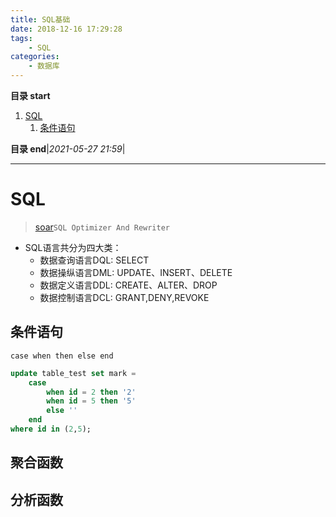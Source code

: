 ```yaml
---
title: SQL基础
date: 2018-12-16 17:29:28
tags: 
    - SQL
categories: 
    - 数据库
---
```


**目录 start**

1. [SQL](#sql)
    1. [条件语句](#条件语句)

**目录 end**|_2021-05-27 21:59_|
****************************************
# SQL
> [soar](https://github.com/XiaoMi/soar)`SQL Optimizer And Rewriter `

- SQL语言共分为四大类：
    - 数据查询语言DQL: SELECT
    - 数据操纵语言DML: UPDATE、INSERT、DELETE
    - 数据定义语言DDL: CREATE、ALTER、DROP
    - 数据控制语言DCL: GRANT,DENY,REVOKE

## 条件语句
`case when then else end `
```sql
update table_test set mark = 
    case
        when id = 2 then '2'
        when id = 5 then '5' 
        else ''
    end
where id in (2,5);
```

## 聚合函数



## 分析函数

